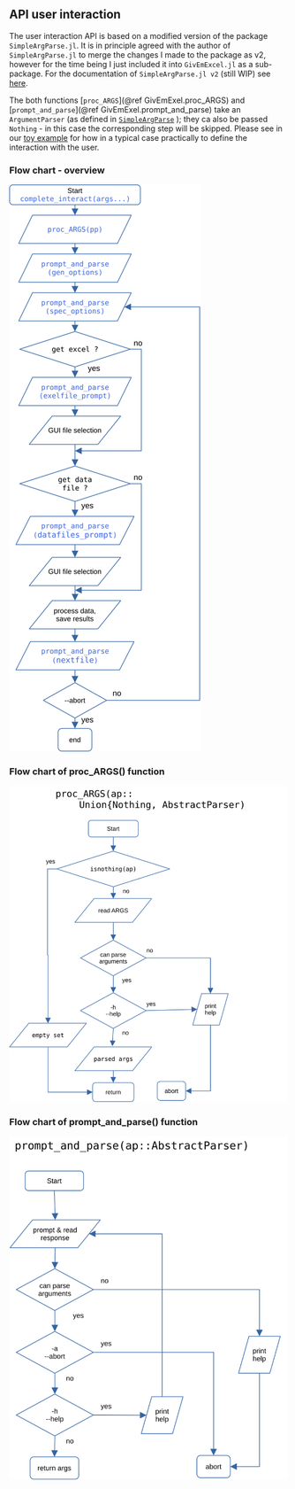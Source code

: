 ## API user interaction

The user interaction API is based on a modified version of the package `SimpleArgParse.jl`. It is in principle agreed with the author of `SimpleArgParse.jl` to merge the changes I made to the package as v2, however for the time being I just included it into `GivEmExcel.jl` as a sub-package. For the documentation of `SimpleArgParse.jl v2` (still WIP) see [here](https://htmlpreview.github.io/?https://github.com/Eben60/SimpleArgParse.jl/blob/maindev/docs/build/index.html).

The both functions [`proc_ARGS`](@ref GivEmExel.proc_ARGS) and [`prompt_and_parse`](@ref GivEmExel.prompt_and_parse) take an `ArgumentParser` (as defined in [`SimpleArgParse`](https://htmlpreview.github.io/?https://github.com/Eben60/SimpleArgParse.jl/blob/maindev/docs/build/index.html) ); they ca also be passed `Nothing` - in this case the corresponding step will be skipped. Please see in our [toy example](@ref "Toy Example: Fit exp decay curves") for how in a typical case practically to define the interaction with the user.

### Flow chart - overview 

![Overview](assets/flow_chart-overview.svg)

### Flow chart of proc\_ARGS() function 

![proc_args](assets/flow_chart-proc_ARGS.svg)

### Flow chart of prompt\_and\_parse() function 

![prompt_and_parse](assets/flow_chart-prompt_and_parse.svg)
